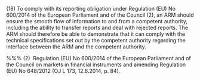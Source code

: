 (18) To comply with its reporting obligation under Regulation (EU) No 600/2014 of the European Parliament and of the Council (2), an ARM should ensure the smooth flow of information to and from a competent authority, including the ability to transfer reports and deal with rejected reports. The ARM should therefore be able to demonstrate that it can comply with the technical specifications set out by the competent authority regarding the interface between the ARM and the competent authority.

%%% (2)  Regulation (EU) No 600/2014 of the European Parliament and of the Council on markets in financial instruments and amending Regulation (EU) No 648/2012 (OJ L 173, 12.6.2014, p. 84).